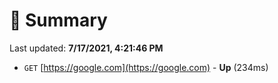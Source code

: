 # 📖 Summary
Last updated: **7/17/2021, 4:21:46 PM**

- `GET` [https://google.com](https://google.com) - **Up** (234ms)

